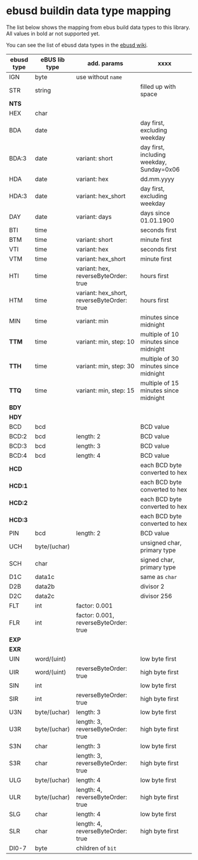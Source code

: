 # ebusd buildin data type mapping

The list below shows the mapping from ebus build data types to this library. All
values in bold ar not supported yet.

You can see the list of ebusd data types in the 
[ebusd wiki](https://github.com/john30/ebusd/wiki/4.3.-Builtin-data-types).

ebusd type | eBUS lib type | add. params | xxxx
--- | --- | --- | --- 
IGN | byte | use without ``name``
STR | string | | filled up with space
**NTS** | | | | filled up with 0x00
HEX | char
BDA | date | | day first, excluding weekday
BDA:3 | date | variant: short | day first, including weekday, Sunday=0x06
HDA   | date | variant: hex | dd.mm.yyyy | day first, including weekday, Sunday=0x07
HDA:3 | date | variant: hex_short | day first, excluding weekday
DAY   | date | variant: days | days since 01.01.1900
BTI | time | | seconds first
BTM | time | variant: short | minute first
VTI | time | variant: hex | seconds first
VTM | time | variant: hex_short | minute first
HTI | time | variant: hex, reverseByteOrder: true | hours first
HTM | time | variant: hex_short, reverseByteOrder: true | hours first
MIN | time | variant: min | minutes since midnight
**TTM** | time | variant: min, step: 10 | multiple of 10 minutes since midnight
**TTH** | time | variant: min, step: 30 | multiple of 30 minutes since midnight
**TTQ** | time | variant: min, step: 15 | multiple of 15 minutes since midnight
**BDY** | | | | Weekday, Sunday=0x06
**HDY** | | | | Weekday, Sunday=0x07
BCD | bcd | | BCD value
BCD:2 | bcd | length: 2 | BCD value
BCD:3 | bcd | length: 3 | BCD value
BCD:4 | bcd | length: 4 | BCD value
**HCD** |||each BCD byte converted to hex
**HCD:1** |||each BCD byte converted to hex
**HCD:2** |||each BCD byte converted to hex
**HCD:3** |||each BCD byte converted to hex
PIN | bcd | length: 2 | BCD value
UCH | byte/(uchar) | | unsigned char, primary type 
SCH | char | | signed char, primary type 
D1C | data1c | | same as ``char``
D2B | data2b | | divisor 2
D2C | data2c | | divisor 256
FLT | int | factor: 0.001
FLR | int | factor: 0.001, reverseByteOrder: true
**EXP** | |
**EXR** | |
UIN | word/(uint) | | low byte first
UIR | word/(uint) | reverseByteOrder: true | high byte first
SIN | int | | low byte first
SIR | int | reverseByteOrder: true | high byte first
U3N | byte/(uchar) | length: 3 | low byte first
U3R | byte/(uchar) | length: 3, reverseByteOrder: true | high byte first
S3N | char | length: 3 | low byte first
S3R | char | length: 3, reverseByteOrder: true | high byte first
ULG | byte/(uchar) | length: 4 | low byte first
ULR | byte/(uchar) | length: 4, reverseByteOrder: true | high byte first
SLG | char | length: 4 | low byte first
SLR | char | length: 4, reverseByteOrder: true | high byte first
DI0-7 | byte | children of ``bit``
